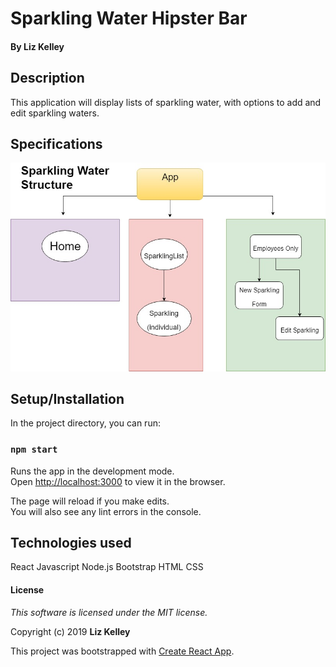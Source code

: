 # Sparkling Water Hipster Bar

#### By Liz Kelley

## Description
This application will display lists of sparkling water, with options to add and edit sparkling waters.

## Specifications
![Component Structure](src\assets\sparkling-component-structure.jpg)

## Setup/Installation

In the project directory, you can run:

### `npm start`

Runs the app in the development mode.<br>
Open [http://localhost:3000](http://localhost:3000) to view it in the browser.

The page will reload if you make edits.<br>
You will also see any lint errors in the console.

## Technologies used
React
Javascript
Node.js
Bootstrap
HTML
CSS

#### License
*This software is licensed under the MIT license.*

Copyright (c) 2019 **Liz Kelley**

This project was bootstrapped with [Create React App](https://github.com/facebook/create-react-app).